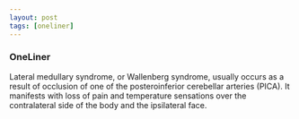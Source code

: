 ```yaml
---
layout: post
tags: [oneliner]
---
```



### OneLiner

Lateral medullary syndrome, or Wallenberg syndrome, usually occurs as a result of occlusion of one of the posteroinferior cerebellar arteries (PICA). It manifests with loss of pain and temperature sensations over the contralateral side of the body and the ipsilateral face.
